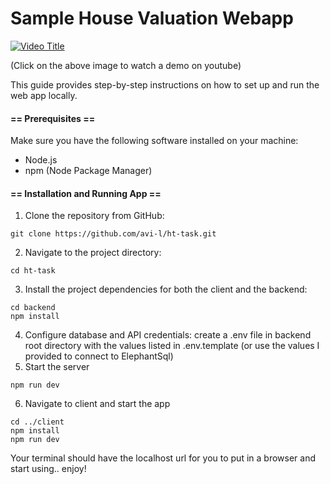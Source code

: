 # Sample House Valuation Webapp

[![Video Title](https://img.youtube.com/vi/4ijx5KaSOXI/0.jpg)](https://www.youtube.com/watch?v=4ijx5KaSOXI)

(Click on the above image to watch a demo on youtube)

This guide provides step-by-step instructions on how to set up and run the web app locally.

#### == Prerequisites ==

Make sure you have the following software installed on your machine:

- Node.js
- npm (Node Package Manager)

#### == Installation and Running App ==

1. Clone the repository from GitHub:

```
git clone https://github.com/avi-l/ht-task.git
```

2. Navigate to the project directory:

```
cd ht-task
```

3. Install the project dependencies for both the client and the backend:

```
cd backend
npm install
```

4. Configure database and API credentials: create a .env file in backend root directory with the values listed in .env.template (or use the values I provided to connect to ElephantSql)
5. Start the server

```
npm run dev
```

6. Navigate to client and start the app

```
cd ../client
npm install
npm run dev
```

Your terminal should have the localhost url for you to put in a browser and start using.. enjoy!
